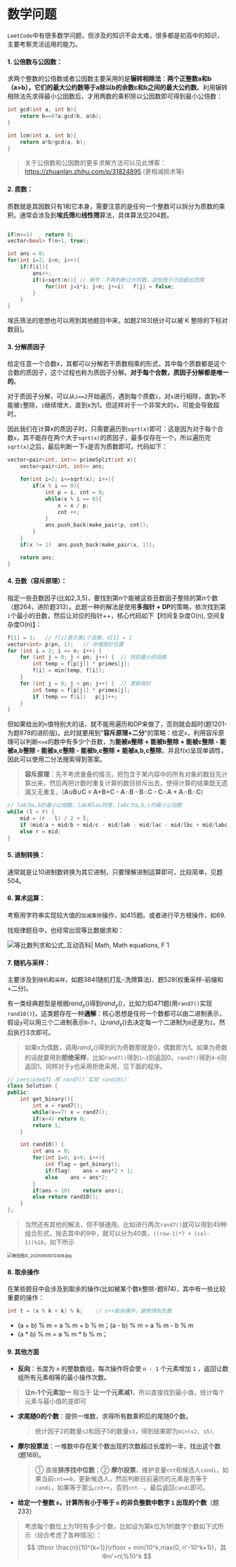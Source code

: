 # 数学问题

`LeetCode`中有很多数学问题，但涉及的知识不会太难，很多都是初高中的知识，主要考察灵活运用的能力。

#### 1. 公倍数与公因数：

求两个整数的公倍数或者公因数主要采用的是**辗转相除法**：**两个正整数a和b（a>b），它们的最大公约数等于a除以b的余数c和b之间的最大公约数**。利用辗转相除法先求得最小公因数后，才用两数的乘积除以公因数即可得到最小公倍数：

```c++
int gcd(int a, int b){
    return b==0?a:gcd(b, a%b);
}

int lcm(int a, int b){
    return a*b/gcd(a, b);
}
```

> 关于公倍数和公因数的更多求解方法可以见此博客：https://zhuanlan.zhihu.com/p/31824895 (更相减损术等)

#### 2. 质数：

质数就是其因数只有1和它本身，需要注意的是任何一个整数可以拆分为质数的乘积。通常会涉及到**埃氏筛**和**线性筛**算法，具体算法见204题。 

```c++

if(n<=1)    return 0;
vector<bool> f(n+1, true);

int ans = 0;
for(int i=2; i<n; i++){
	if(f[i]){
   		ans++;
	    if(i<sqrt(n)){ // 细节：不再判断过大的数，这些因子已经超出范围
    		for(int j=i*i; j<n; j+=i)	f[j] = false;
    	}
    }
}
```

埃氏筛法的思想也可以用到其他题目中来，如题2183[统计可以被 K 整除的下标对数目]。

#### 3. 分解质因子

给定任意一个合数x，其都可以分解若干质数相乘的形式，其中每个质数都是这个合数的质因子，这个过程也称为质因子分解。**对于每个合数，质因子分解都是唯一的**。

对于质因子分解，可以从`i==2`开始遍历，遇到每个质数`i`，对`x`进行相除，直到`x`不能被`i`整除，`i`继续增大，直到x为1。但这样对于一个非常大的`x`，可能会导致超时。

因此我们在计算x的质因子时，只需要遍历到`sqrt(x)`即可：这是因为对于每个合数`x`，其不能存在两个大于`sqrt(x)`的质因子，最多仅存在一个。所以遍历完`sqrt(x)`之后，最后判断一下`x`是否为质数即可。代码如下：

```c++
vector<pair<int, int>> primeSplit(int x){
    vector<pair<int, int>> ans;

    for(int i=2; i<=sqrt(x); i++){
        if(x % i == 0){
            int p = i, cnt = 0;
            while(x % i == 0){
                x = x / p;
                cnt ++;
            }
            ans.push_back(make_pair(p, cnt));
        }
    }
    if(x != 1)  ans.push_back(make_pair(x, 1));

    return ans;
}
```

#### 4. 丑数（容斥原理）：

指定一些丑数因子(比如2,3,5)，要找到第n个能被这些丑数因子整除的第n个数（题264，进阶题313）。此题一种的解法是使用**多指针 + DP**的策略，依次找到第`i`个最小的丑数，然后让对应的指针++，核心代码如下【时间复杂度O(n), 空间复杂度O(n)】：

```c++
f[1] = 1;	// f[i]表示第i个丑数，d[1] = 1
vector<int> p(pn, 1);	// 存储指针位置
for (int i = 2; i <= n; i++) {
    for (int j = 0; j < pn; j++) {	// 找到最小的丑数
        int temp = f[p[j]] * primes[j];
        f[i] = min(temp, f[i]);
    }
    for (int j = 0; j < pn; j++) {	// 更新指针
        int temp = f[p[j]] * primes[j];
        if (temp == f[i])   p[j]++;
    }
}
```

但如果给出的`n`值特别大的话，就不能用遍历和DP来做了，否则就会超时(题1201-为题878的进阶版)。此时就要用到"**容斥原理+二分**"的策略：给定`x`，利用容斥原理可以判断`<=x`的数中有多少个丑数，为**能被a整除 + 能被b整除 + 能被c整除 - 能被a,b整除 - 能被a,c整除 - 能被b,c整除 + 能被a,b,c整除**，并且f(x)呈现单调性，因此可以使用二分法搜索得到答案。

>  **容斥原理**：先不考虑重叠的情况，把包含于某内容中的所有对象的数目先计算出来，然后再把计数时重复计算的数目排斥出去，使得计算的结果既无遗漏又无重复。(**A∪B∪C = A+B+C - A∩B - B∩C - C∩A + A∩B∩C**)

```c++
// lab为a,b的最小公倍数，lab和lac同理，labc为a,b,c的最小公倍数
while (l < r) {
    mid = (r - l) / 2 + l;
	if (mid/a + mid/b + mid/c - mid/lab - mid/lac - mid/lbc + mid/labc < n)	l = mid + 1;
    else r = mid;
}
```

#### 5. 进制转换：

通常就是让10进制数转换为其它进制，只要理解进制运算即可，比较简单，见题504。

#### 6. 算术运算：

考察用字符串实现较大值的`加减乘除`操作，如415题。或者进行平方根操作，如69.

找规律题目中，也经常出现等比数据求和：

![等比数列求和公式_互动百科| Math, Math equations, F 1](https://i.pinimg.com/236x/56/6b/c6/566bc62c757cd4e57eb5d98570f2de7e.jpg)

#### 7. 随机与采样：

主要涉及到`随机`和`采样`，如题384(随机打乱-洗牌算法)、题528(权重采样-前缀和+二分)。

有一类经典题型是根据$rand_x()$得到$rand_y()$，比如力扣471题(用`rand7()`实现`rand10()`)，这类题存在一种**通解**：核心思想是任何一个数都可以由二进制表示，假设`y`可以用三个二进制表示`0~7`，让$rand_x()$去决定每一个二进制为`0`还是为`1`，然后执行3次即可。

> 如果x为偶数，调用$rand_x()$得到的为奇数那就是0，偶数即为1。如果为奇数的话就要用到**拒绝采样**，比如`rand7()`得到`1~3`则返回0，`rand7()`得到`4~6`则返回1。同样对于$y$也采用拒绝采用，见下面的程序。

```c++
// Leetcode471 用`rand7()`实现`rand10()`
class Solution {
public:
    int get_binary(){
        int x = rand7();
        while(x==7)	x = rand7();
        if(x<4) return 0;
        return 1;
    }

    int rand10() {
        int ans = 0;
        for(int i=0; i<4; i++){
            int flag = get_binary();
            if(flag)    ans = ans*2 + 1;
            else    ans = ans*2;
        }
        if(ans < 10)    return ans+1;
        else return rand10();
    }
};
```

> 当然还有其他的解法，但不够通用。比如进行两次`rand7()`就可以得到49种组合形式，抛去其中的9中，就可以分为40类，`((row-1)*7 + (col-1))%10`，如下所示

<img src="https://pic.leetcode-cn.com/1630776258-UNMORj-%E5%BE%AE%E4%BF%A1%E5%9B%BE%E7%89%87_20210905012406.jpg" alt="微信图片_20210905012406.jpg" style="zoom:67%;" />

#### 8. 取余操作

在某些题目中会涉及到取余的操作(比如被某个数k整除-题974)，其中有一些比较重要的操作：

```c++
int t = (x % k + k) % k;	// c++取余操作，避免得到负数
```

* (a + b) % m = a % m + b % m；(a - b) % m = a % m - b % m
* (a * b) % m = a % m * b % m；

#### 9. 其他方面

* **反向**：长度为 `n` 的整数数组，每次操作将会使 `n - 1` 个元素增加 `1` ，返回让数组所有元素相等的最小操作次数。

> **让n-1个元素加一** 相当于 **让一个元素减1**，所以直接找到最小值，统计每个元素与最小值的差即可

* **求尾随0的个数**：提供一堆数，求得所有数乘积后的尾随0个数。

  > 统计因子2的数量`s2`和因子5的数量`s5`，得到结果即为`min(s2, s5)`.

* **摩尔投票法**：一堆数中存在某个数出现的次数超过长度的一半，找出这个数(题169)。

  > ① 直接**排序找中位数**；② **摩尔投票**，维护变量`cnt`和候选人`candi`，如果当前`cnt==0`，更新候选人。然后判断目前遍历的元素是否等于`candi`，如果等于那么`cnt++`，否则`cnt--`。最后返回`candi`即可。
  
* **给定一个整数 `n`，计算所有小于等于 `n` 的非负整数中数字 `1` 出现的个数**（题233）

> 考虑每个数位上为1时有多少个数，比如设为第k位为1的数字个数如下式所示（综合考虑了各种情况）：
> $$
> \lfloor \frac{n}{10^{k+1}}\rfloor + min(10^k,max(0, n'-10^k+1))，其中n'=n\%10^k
> $$


